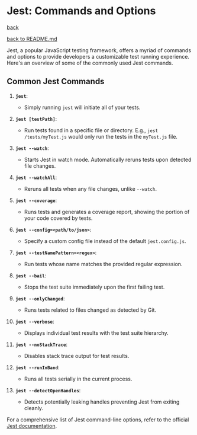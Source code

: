 # Jest: Commands and Options

[back](./jest.md)

[back to README.md](../README.md)

Jest, a popular JavaScript testing framework, offers a myriad of commands and options to provide developers a customizable test running experience. Here's an overview of some of the commonly used Jest commands.

## Common Jest Commands

1. **`jest`**:

   - Simply running `jest` will initiate all of your tests.

2. **`jest [testPath]`**:

   - Run tests found in a specific file or directory. E.g., `jest /tests/myTest.js` would only run the tests in the `myTest.js` file.

3. **`jest --watch`**:

   - Starts Jest in watch mode. Automatically reruns tests upon detected file changes.

4. **`jest --watchAll`**:

   - Reruns all tests when any file changes, unlike `--watch`.

5. **`jest --coverage`**:

   - Runs tests and generates a coverage report, showing the portion of your code covered by tests.

6. **`jest --config=<path/to/json>`**:

   - Specify a custom config file instead of the default `jest.config.js`.

7. **`jest --testNamePattern=<regex>`**:

   - Run tests whose name matches the provided regular expression.

8. **`jest --bail`**:

   - Stops the test suite immediately upon the first failing test.

9. **`jest --onlyChanged`**:

   - Runs tests related to files changed as detected by Git.

10. **`jest --verbose`**:

    - Displays individual test results with the test suite hierarchy.

11. **`jest --noStackTrace`**:

    - Disables stack trace output for test results.

12. **`jest --runInBand`**:

    - Runs all tests serially in the current process.

13. **`jest --detectOpenHandles`**:
    - Detects potentially leaking handles preventing Jest from exiting cleanly.

For a comprehensive list of Jest command-line options, refer to the official [Jest documentation](https://jestjs.io/docs/cli).
